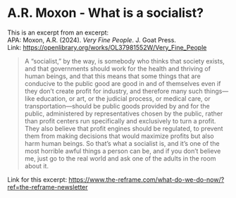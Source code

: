 # A.R. Moxon - What is a socialist?


This is an excerpt from an excerpt:  
APA: Moxon, A.R. (2024).  _Very Fine People_. J. Goat Press.  
Link: https://openlibrary.org/works/OL37981552W/Very_Fine_People  

> A “socialist,” by the way, is somebody who thinks that society exists, and that governments should work for the health and thriving of human beings, and that this means that some things that are conducive to the public good are good in and of themselves even if they don’t create profit for industry, and therefore many such things—like education, or art, or the judicial process, or medical care, or transportation—should be public goods provided by and for the public, administered by representatives chosen by the public, rather than profit centers run specifically and exclusively to turn a profit. They also believe that profit engines should be regulated, to prevent them from making decisions that would maximize profits but also harm human beings. So that’s what a socialist is, and it’s one of the most horrible awful things a person can be, and if you don’t believe me, just go to the real world and ask one of the adults in the room about it.  

Link for this excerpt: <https://www.the-reframe.com/what-do-we-do-now/?ref=the-reframe-newsletter>  